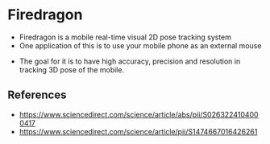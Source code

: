 # Firedragon
* Firedragon is a mobile real-time visual 2D pose tracking system
* One application of this is to use your mobile phone as an external mouse
- The goal for it is to have high accuracy, precision and resolution in tracking 3D pose of the mobile.
## References
- <https://www.sciencedirect.com/science/article/abs/pii/S0263224104000417>
- <https://www.sciencedirect.com/science/article/pii/S1474667016426261>
